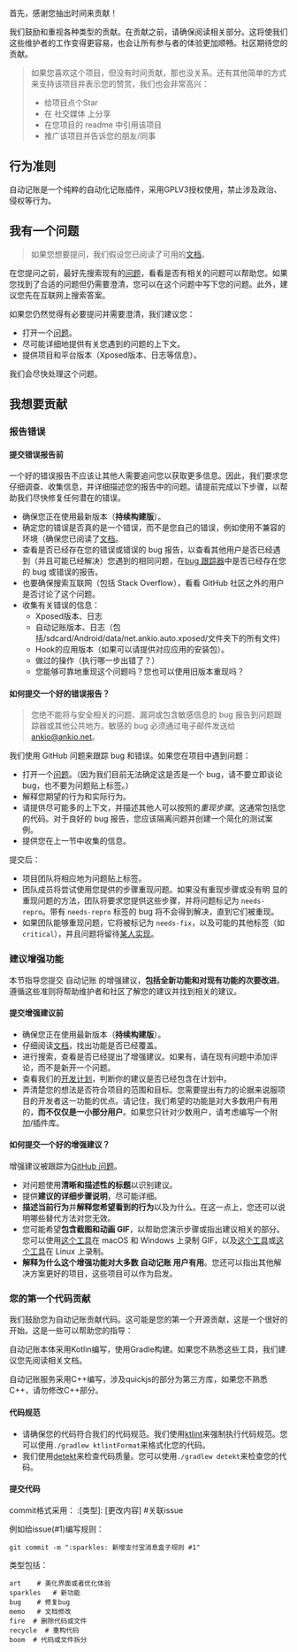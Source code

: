 
首先，感谢您抽出时间来贡献！

我们鼓励和重视各种类型的贡献。在贡献之前，请确保阅读相关部分。这将使我们这些维护者的工作变得更容易，也会让所有参与者的体验更加顺畅。社区期待您的贡献。

> 如果您喜欢这个项目，但没有时间贡献，那也没关系。还有其他简单的方式来支持该项目并表示您的赞赏，我们也会非常高兴：
> - 给项目点个Star
> - 在 社交媒体 上分享
> - 在您项目的 readme 中引用该项目
> - 推广该项目并告诉您的朋友/同事


## 行为准则

自动记账是一个纯粹的自动化记账插件，采用GPLV3授权使用，禁止涉及政治、侵权等行为。

## 我有一个问题

> 如果您想要提问，我们假设您已阅读了可用的[文档](https://auto.ankio.net)。

在您提问之前，最好先搜索现有的[问题](/issues)，看看是否有相关的问题可以帮助您。如果您找到了合适的问题但仍需要澄清，您可以在这个问题中写下您的问题。此外，建议您先在互联网上搜索答案。

如果您仍然觉得有必要提问并需要澄清，我们建议您：

- 打开一个[问题](/issues/new)。
- 尽可能详细地提供有关您遇到的问题的上下文。
- 提供项目和平台版本（Xposed版本、日志等信息）。

我们会尽快处理这个问题。

## 我想要贡献

### 报告错误

#### 提交错误报告前

一个好的错误报告不应该让其他人需要追问您以获取更多信息。因此，我们要求您仔细调查、收集信息，并详细描述您的报告中的问题。请提前完成以下步骤，以帮助我们尽快修复任何潜在的错误。

- 确保您正在使用最新版本（**持续构建版**）。
- 确定您的错误是否真的是一个错误，而不是您自己的错误，例如使用不兼容的环境（确保您已阅读了[文档](https://auto.ankio.net)。
- 查看是否已经存在您的错误或错误的 bug 报告，以查看其他用户是否已经遇到（并且可能已经解决）您遇到的相同问题，在[bug 跟踪器](issues?q=label%3Abug)中是否已经存在您的 bug 或错误的报告。
- 也要确保搜索互联网（包括 Stack Overflow），看看 GitHub 社区之外的用户是否讨论了这个问题。
- 收集有关错误的信息：
    - Xposed版本、日志
    - 自动记账版本、日志（包括/sdcard/Android/data/net.ankio.auto.xposed/文件夹下的所有文件)
    - Hook的应用版本（如果可以请提供对应应用的安装包）。
    - 做过的操作（执行哪一步出错了？）
    - 您能够可靠地重现这个问题吗？您也可以使用旧版本重现吗？

#### 如何提交一个好的错误报告？

> 您绝不能将与安全相关的问题、漏洞或包含敏感信息的 bug 报告到问题跟踪器或其他公共地方。敏感的 bug 必须通过电子邮件发送给 <ankio@ankio.net>。

我们使用 GitHub 问题来跟踪 bug 和错误。如果您在项目中遇到问题：

- 打开一个[问题](/issues/new)。（因为我们目前无法确定这是否是一个 bug，请不要立即谈论 bug，也不要为问题贴上标签。）
- 解释您期望的行为和实际行为。
- 请提供尽可能多的上下文，并描述其他人可以按照的*重现步骤*。这通常包括您的代码。对于良好的 bug 报告，您应该隔离问题并创建一个简化的测试案例。
- 提供您在上一节中收集的信息。

提交后：

- 项目团队将相应地为问题贴上标签。
- 团队成员将尝试使用您提供的步骤重现问题。如果没有重现步骤或没有明 显的重现问题的方法，团队将要求您提供这些步骤，并将问题标记为 `needs-repro`。带有 `needs-repro` 标签的 bug 将不会得到解决，直到它们被重现。
- 如果团队能够重现问题，它将被标记为 `needs-fix`，以及可能的其他标签（如 `critical`），并且问题将留待[某人实现](#your-first-code-contribution)。

### 建议增强功能

本节指导您提交 自动记账 的增强建议，**包括全新功能和对现有功能的次要改进**。遵循这些准则将帮助维护者和社区了解您的建议并找到相关的建议。

#### 提交增强建议前

- 确保您正在使用最新版本（**持续构建版**）。
- 仔细阅读[文档](https://auto.ankio.net)，找出功能是否已经覆盖。
- 进行搜索，查看是否已经提出了增强建议。如果有，请在现有问题中添加评论，而不是新开一个问题。
- 查看我们的[开发计划](https://github.com/orgs/AutoAccountingOrg/projects/1/views/2)，判断你的建议是否已经包含在计划中。
- 弄清楚您的想法是否符合项目的范围和目标。您需要提出有力的论据来说服项目的开发者这一功能的优点。请记住，我们希望的功能是对大多数用户有用的，**而不仅仅是一小部分用户**。如果您只针对少数用户，请考虑编写一个附加/插件库。

#### 如何提交一个好的增强建议？

增强建议被跟踪为[GitHub 问题](/issues)。

- 对问题使用**清晰和描述性的标题**以识别建议。
- 提供**建议的详细步骤说明**，尽可能详细。
- **描述当前行为**并**解释您希望看到的行为**以及为什么。在这一点上，您还可以说明哪些替代方法对您无效。
- 您可能希望**包含截图和动画 GIF**，以帮助您演示步骤或指出建议相关的部分。您可以使用[这个工具](https://www.cockos.com/licecap/)在 macOS 和 Windows 上录制 GIF，以及[这个工具](https://github.com/colinkeenan/silentcast)或[这个工具](https://github.com/GNOME/byzanz)在 Linux 上录制。
- **解释为什么这个增强功能对大多数 自动记账 用户有用**。您还可以指出其他解决方案更好的项目，这些项目可以作为启发。

### 您的第一个代码贡献

我们鼓励您为自动记账贡献代码。这可能是您的第一个开源贡献，这是一个很好的开始。这是一些可以帮助您的指导：

自动记账本体采用Kotlin编写，使用Gradle构建。如果您不熟悉这些工具，我们建议您先阅读相关文档。

自动记账服务采用C++编写，涉及quickjs的部分为第三方库，如果您不熟悉C++，请勿修改C++部分。

#### 代码规范

- 请确保您的代码符合我们的代码规范。我们使用[ktlint](https://ktlint.github.io/)来强制执行代码规范。您可以使用`./gradlew ktlintFormat`来格式化您的代码。
- 我们使用[detekt](https://detekt.github.io/detekt/)来检查代码质量。您可以使用`./gradlew detekt`来检查您的代码。

#### 提交代码

commit格式采用： :[类型]: [更改内容] #关联issue

例如给issue(#1)编写规则：

```shell
git commit -m ":sparkles: 新增支付宝消息盒子规则 #1"
```

类型包括：
```
art    # 美化界面或者优化体验
sparkles   # 新功能
bug    # 修复bug
memo   # 文档修改
fire  # 删除代码或文件
recycle  # 重构代码
boom  # 代码或文件拆分
```